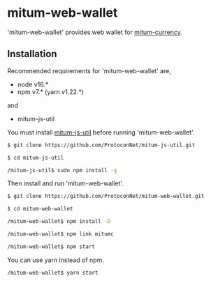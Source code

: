 # mitum-web-wallet

'mitum-web-wallet' provides web wallet for [mitum-currency](https://github.com/ProtoconNet/mitum-currency).

## Installation

Recommended requirements for 'mitum-web-wallet' are,

* node v16.*
* npm v7.* (yarn v1.22.*)

and

* mitum-js-util

You must install [mitum-js-util](https://github.com/ProtoconNet/mitum-js-util) before running 'mitum-web-wallet'.

```sh
$ git clone https://github.com/ProtoconNet/mitum-js-util.git

$ cd mitum-js-util

/mitum-js-util$ sudo npm install -g
```

Then install and run 'mitum-web-wallet'.

```sh
$ git clone https://github.com/ProtoconNet/mitum-web-wallet.git

$ cd mitum-web-wallet

/mitum-web-wallet$ npm install -D

/mitum-web-wallet$ npm link mitumc

/mitum-web-wallet$ npm start
```

You can use yarn instead of npm.

```sh
/mitum-web-wallet$ yarn start
```
